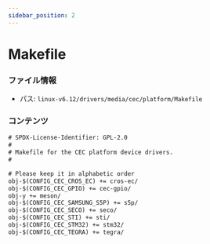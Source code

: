 ```yaml
---
sidebar_position: 2
---
```

# Makefile

### ファイル情報

- パス: `linux-v6.12/drivers/media/cec/platform/Makefile`

### コンテンツ

```txt
# SPDX-License-Identifier: GPL-2.0
#
# Makefile for the CEC platform device drivers.
#

# Please keep it in alphabetic order
obj-$(CONFIG_CEC_CROS_EC) += cros-ec/
obj-$(CONFIG_CEC_GPIO) += cec-gpio/
obj-y += meson/
obj-$(CONFIG_CEC_SAMSUNG_S5P) += s5p/
obj-$(CONFIG_CEC_SECO) += seco/
obj-$(CONFIG_CEC_STI) += sti/
obj-$(CONFIG_CEC_STM32) += stm32/
obj-$(CONFIG_CEC_TEGRA) += tegra/


```
